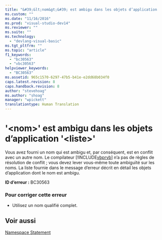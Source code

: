 ```yaml
---
title: "&#39;&lt;nom&gt;&#39; est ambigu dans les objets d’application &#39;&lt;liste&gt;&#39; | Microsoft Docs"
ms.custom: ""
ms.date: "11/16/2016"
ms.prod: "visual-studio-dev14"
ms.reviewer: ""
ms.suite: ""
ms.technology: 
  - "devlang-visual-basic"
ms.tgt_pltfrm: ""
ms.topic: "article"
f1_keywords: 
  - "bc30563"
  - "vbc30563"
helpviewer_keywords: 
  - "BC30563"
ms.assetid: 965c1570-6297-47b5-b41e-e2dd68b034f0
caps.latest.revision: 8
caps.handback.revision: 8
author: "stevehoag"
ms.author: "shoag"
manager: "wpickett"
translationtype: Human Translation
---
```

# &#39;&lt;nom&gt;&#39; est ambigu dans les objets d’application &#39;&lt;liste&gt;&#39;
Vous avez fourni un nom qui est ambigu et, par conséquent, est en conflit avec un autre nom. Le compilateur [!INCLUDE[vbprvb](../../csharp/programming-guide/concepts/linq/includes/vbprvb_md.md)] n’a pas de règles de résolution de conflit ; vous devez lever vous\-même toute ambiguïté sur les noms. La liste fournie dans le message d’erreur décrit en détail les objets d’application dont le nom est ambigu.  
  
 **ID d’erreur :** BC30563  
  
### Pour corriger cette erreur  
  
-   Utilisez un nom qualifié complet.  
  
## Voir aussi  
 [Namespace Statement](../../visual-basic/language-reference/statements/namespace-statement.md)